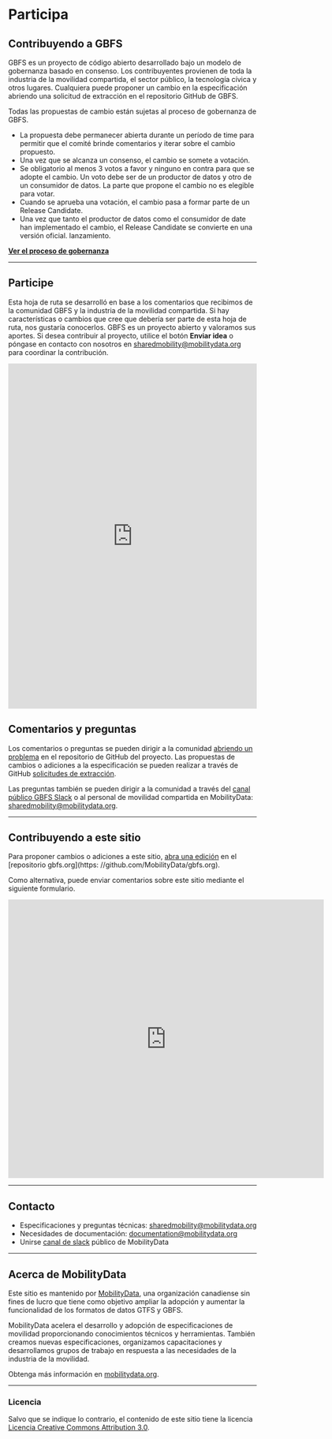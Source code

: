 # Participa

## Contribuyendo a GBFS

GBFS es un proyecto de código abierto desarrollado bajo un modelo de gobernanza basado en consenso. Los contribuyentes provienen de toda la industria de la movilidad compartida, el sector público, la tecnología cívica y otros lugares. Cualquiera puede proponer un cambio en la especificación abriendo una solicitud de extracción en el repositorio GitHub de GBFS.

Todas las propuestas de cambio están sujetas al proceso de gobernanza de GBFS.

- La propuesta debe permanecer abierta durante un período de time para permitir que el comité brinde comentarios y iterar sobre el cambio propuesto.
- Una vez que se alcanza un consenso, el cambio se somete a votación.
- Se obligatorio al menos 3 votos a favor y ninguno en contra para que se adopte el cambio. Un voto debe ser de un productor de datos y otro de un consumidor de datos. La parte que propone el cambio no es elegible para votar.
- Cuando se aprueba una votación, el cambio pasa a formar parte de un Release Candidate.
- Una vez que tanto el productor de datos como el consumidor de date han implementado el cambio, el Release Candidate se convierte en una versión oficial. lanzamiento.

**[Ver el proceso de gobernanza](../especificación/proceso)**

<hr> 

## Participe
Esta hoja de ruta se desarrolló en base a los comentarios que recibimos de la comunidad GBFS y la industria de la movilidad compartida. Si hay características o cambios que cree que debería ser parte de esta hoja de ruta, nos gustaría conocerlos. GBFS es un proyecto abierto y valoramos sus aportes.
Si desea contribuir al proyecto, utilice el botón **Enviar idea** o póngase en contacto con nosotros en [sharedmobility@mobilitydata.org](mailto:sharedmobility@mobilitydata.org) para coordinar la contribución.

 <iframe src="https://portal.productboard.com/26qpteg4wct9px3jts94uqv8?hide_logo=1" frameborder="0" height=700px width=100%></iframe> 

## Comentarios y preguntas

Los comentarios o preguntas se pueden dirigir a la comunidad [abriendo un problema](https://github.com/MobilityData/gbfs/issues) en el repositorio de GitHub del proyecto. Las propuestas de cambios o adiciones a la especificación se pueden realizar a través de GitHub [solicitudes de extracción](https://github.com/MobilityData/gbfs/pulls).

Las preguntas también se pueden dirigir a la comunidad a través del [canal público GBFS Slack](https://share.mobilitydata.org/slack) o al personal de movilidad compartida en MobilityData: [sharedmobility@mobilitydata.org](mailto:sharedmobility@mobilitydata.org).

<hr> 

## Contribuyendo a este sitio

Para proponer cambios o adiciones a este sitio, [abra una edición](https://github.com/MobilityData/gbfs.org/issues/new) en el [repositorio gbfs.org](https: //github.com/MobilityData/gbfs.org).

Como alternativa, puede enviar comentarios sobre este sitio mediante el siguiente formulario.

 <iframe src="https://docs.google.com/forms/d/e/1FAIpQLSe_3GvnCweXmwXzD1t68sDr01-yWbBx7pko0dz05AzbAw64mA/viewform?embedded=true" width="640" height="565" frameborder="0" marginheight="0" marginwidth="0"> Cargando…</iframe> 

<hr> 

## Contacto

- Especificaciones y preguntas técnicas: [sharedmobility@mobilitydata.org](mailto:sharedmobility@mobilitydata.org)
- Necesidades de documentación: [documentation@mobilitydata.org](mailto:documentation@mobilitydata.org)
- Unirse [canal de slack](https://share.mobilitydata.org/slack) público de MobilityData

<hr> 

## Acerca de MobilityData
Este sitio es mantenido por [MobilityData](https://mobilitydata.org/), una organización canadiense sin fines de lucro que tiene como objetivo ampliar la adopción y aumentar la funcionalidad de los formatos de datos GTFS y GBFS.

MobilityData acelera el desarrollo y adopción de especificaciones de movilidad proporcionando conocimientos técnicos y herramientas. También creamos nuevas especificaciones, organizamos capacitaciones y desarrollamos grupos de trabajo en respuesta a las necesidades de la industria de la movilidad. 

Obtenga más información en [mobilitydata.org](https://mobilitydata.org).

<hr> 

### Licencia

Salvo que se indique lo contrario, el contenido de este sitio tiene la licencia [Licencia Creative Commons Attribution 3.0](https://creativecommons.org/licenses/by/3.0/).
